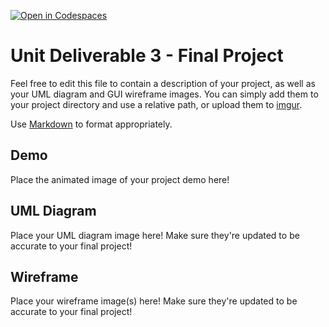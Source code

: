 [![Open in Codespaces](https://classroom.github.com/assets/launch-codespace-2972f46106e565e64193e422d61a12cf1da4916b45550586e14ef0a7c637dd04.svg)](https://classroom.github.com/open-in-codespaces?assignment_repo_id=17479406)
# Unit Deliverable 3 - Final Project

Feel free to edit this file to contain a description of your project, as well as your UML diagram and GUI wireframe images. You can simply add them to your project directory and use a relative path, or upload them to [imgur](https://imgur.com/upload).

Use [Markdown](https://gist.github.com/cuonggt/9b7d08a597b167299f0d) to format appropriately. 

## Demo

Place the animated image of your project demo here!

## UML Diagram

Place your UML diagram image here! Make sure they're updated to be accurate to your final project!

## Wireframe

Place your wireframe image(s) here! Make sure they're updated to be accurate to your final project!